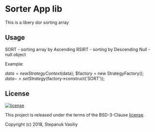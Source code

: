 Sorter App lib
===============
This is a libery dor sorting array 

Usage
-----
SORT - sorting array by Ascending
RSIRT - sorting by Descending
Null - null object

Example:

$data = new StrategyContext($data);
$factory = new StrategyFactory();
$data->setStrategy($factory->construct('SORT'));


License
-------

[![license](https://img.shields.io/github/license/greeflas/default-project.svg)](LICENSE)

This project is released under the terms of the BSD-3-Clause [license](LICENSE).

Copyright (c) 2018, Stepanuk Vasiliy
